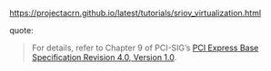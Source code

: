 
https://projectacrn.github.io/latest/tutorials/sriov_virtualization.html

quote:
>For details, refer to Chapter 9 of PCI-SIG’s [PCI Express Base Specification Revision 4.0, Version 1.0](https://pcisig.com/pci-express-architecture-configuration-space-test-specification-revision-40-version-10).
